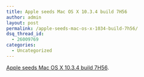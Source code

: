```yaml
---
title: Apple seeds Mac OS X 10.3.4 build 7H56
author: admin
layout: post
permalink: /apple-seeds-mac-os-x-1034-build-7h56/
dsq_thread_id:
  - 26009769
categories:
  - Uncategorized
---
```

[Apple seeds Mac OS X 10.3.4 build 7H56][1].

 [1]: http://www.appleinsider.com/article.php?id=455